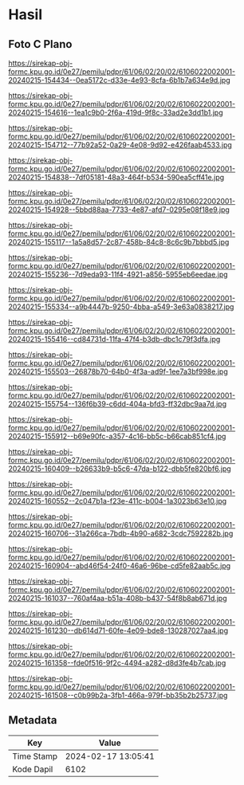 # Hasil

## Foto C Plano

https://sirekap-obj-formc.kpu.go.id/0e27/pemilu/pdpr/61/06/02/20/02/6106022002001-20240215-154434--0ea5172c-d33e-4e93-8cfa-6b1b7a634e9d.jpg

https://sirekap-obj-formc.kpu.go.id/0e27/pemilu/pdpr/61/06/02/20/02/6106022002001-20240215-154616--1ea1c9b0-2f6a-419d-9f8c-33ad2e3dd1b1.jpg

https://sirekap-obj-formc.kpu.go.id/0e27/pemilu/pdpr/61/06/02/20/02/6106022002001-20240215-154712--77b92a52-0a29-4e08-9d92-e426faab4533.jpg

https://sirekap-obj-formc.kpu.go.id/0e27/pemilu/pdpr/61/06/02/20/02/6106022002001-20240215-154838--7df05181-48a3-464f-b534-590ea5cff41e.jpg

https://sirekap-obj-formc.kpu.go.id/0e27/pemilu/pdpr/61/06/02/20/02/6106022002001-20240215-154928--5bbd88aa-7733-4e87-afd7-0295e08f18e9.jpg

https://sirekap-obj-formc.kpu.go.id/0e27/pemilu/pdpr/61/06/02/20/02/6106022002001-20240215-155117--1a5a8d57-2c87-458b-84c8-8c6c9b7bbbd5.jpg

https://sirekap-obj-formc.kpu.go.id/0e27/pemilu/pdpr/61/06/02/20/02/6106022002001-20240215-155236--7d9eda93-11f4-4921-a856-5955eb6eedae.jpg

https://sirekap-obj-formc.kpu.go.id/0e27/pemilu/pdpr/61/06/02/20/02/6106022002001-20240215-155334--a9b4447b-9250-4bba-a549-3e63a0838217.jpg

https://sirekap-obj-formc.kpu.go.id/0e27/pemilu/pdpr/61/06/02/20/02/6106022002001-20240215-155416--cd84731d-11fa-47f4-b3db-dbc1c79f3dfa.jpg

https://sirekap-obj-formc.kpu.go.id/0e27/pemilu/pdpr/61/06/02/20/02/6106022002001-20240215-155503--26878b70-64b0-4f3a-ad9f-1ee7a3bf998e.jpg

https://sirekap-obj-formc.kpu.go.id/0e27/pemilu/pdpr/61/06/02/20/02/6106022002001-20240215-155754--136f6b39-c6dd-404a-bfd3-ff32dbc9aa7d.jpg

https://sirekap-obj-formc.kpu.go.id/0e27/pemilu/pdpr/61/06/02/20/02/6106022002001-20240215-155912--b69e90fc-a357-4c16-bb5c-b66cab851cf4.jpg

https://sirekap-obj-formc.kpu.go.id/0e27/pemilu/pdpr/61/06/02/20/02/6106022002001-20240215-160409--b26633b9-b5c6-47da-b122-dbb5fe820bf6.jpg

https://sirekap-obj-formc.kpu.go.id/0e27/pemilu/pdpr/61/06/02/20/02/6106022002001-20240215-160552--2c047b1a-f23e-411c-b004-1a3023b63e10.jpg

https://sirekap-obj-formc.kpu.go.id/0e27/pemilu/pdpr/61/06/02/20/02/6106022002001-20240215-160706--31a266ca-7bdb-4b90-a682-3cdc7592282b.jpg

https://sirekap-obj-formc.kpu.go.id/0e27/pemilu/pdpr/61/06/02/20/02/6106022002001-20240215-160904--abd46f54-24f0-46a6-96be-cd5fe82aab5c.jpg

https://sirekap-obj-formc.kpu.go.id/0e27/pemilu/pdpr/61/06/02/20/02/6106022002001-20240215-161037--760af4aa-b51a-408b-b437-54f8b8ab671d.jpg

https://sirekap-obj-formc.kpu.go.id/0e27/pemilu/pdpr/61/06/02/20/02/6106022002001-20240215-161230--db614d71-60fe-4e09-bde8-130287027aa4.jpg

https://sirekap-obj-formc.kpu.go.id/0e27/pemilu/pdpr/61/06/02/20/02/6106022002001-20240215-161358--fde0f516-9f2c-4494-a282-d8d3fe4b7cab.jpg

https://sirekap-obj-formc.kpu.go.id/0e27/pemilu/pdpr/61/06/02/20/02/6106022002001-20240215-161508--c0b99b2a-3fb1-466a-979f-bb35b2b25737.jpg


## Metadata

| Key        | Value               |
| ---------- | ------------------- |
| Time Stamp | 2024-02-17 13:05:41 |
| Kode Dapil | 6102                |



